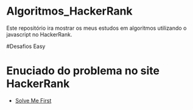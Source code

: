 # Algoritmos_HackerRank

Este repositório ira mostrar os meus estudos em algoritmos utilizando o javascript no HackerRank.

#Desafios Easy

# Enuciado do problema no site HackerRank

- [Solve Me First](https://www.hackerrank.com/challenges/solve-me-first/problem?isFullScreen=true)


